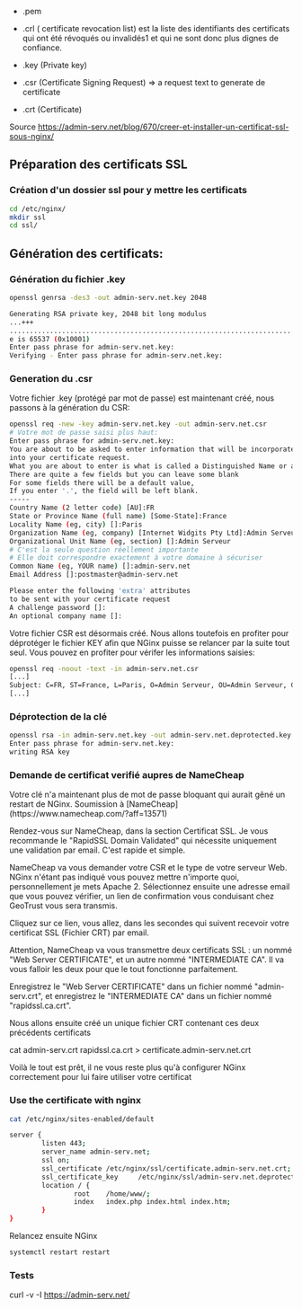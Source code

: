 * .pem 

* .crl ( certificate revocation list) est la liste des identifiants des certificats qui ont été révoqués ou invalidés1 et qui ne sont donc plus dignes de confiance. 

* .key (Private key)

* .csr (Certificate Signing Request) => a request text to generate de certificate 

* .crt (Certificate) 

Source https://admin-serv.net/blog/670/creer-et-installer-un-certificat-ssl-sous-nginx/

## Préparation des certificats SSL

### Création d'un dossier ssl pour y mettre les certificats
```bash
cd /etc/nginx/
mkdir ssl
cd ssl/
```

## Génération des certificats:

### Génération du fichier .key

```bash
openssl genrsa -des3 -out admin-serv.net.key 2048

Generating RSA private key, 2048 bit long modulus
...+++
..................................................................................................+++
e is 65537 (0x10001)
Enter pass phrase for admin-serv.net.key:
Verifying - Enter pass phrase for admin-serv.net.key:
```

### Generation du .csr

Votre fichier .key (protégé par mot de passe) est maintenant créé, nous passons à la génération du CSR:
```bash
openssl req -new -key admin-serv.net.key -out admin-serv.net.csr
# Votre mot de passe saisi plus haut:
Enter pass phrase for admin-serv.net.key:
You are about to be asked to enter information that will be incorporated
into your certificate request.
What you are about to enter is what is called a Distinguished Name or a DN.
There are quite a few fields but you can leave some blank
For some fields there will be a default value,
If you enter '.', the field will be left blank.
-----
Country Name (2 letter code) [AU]:FR
State or Province Name (full name) [Some-State]:France
Locality Name (eg, city) []:Paris
Organization Name (eg, company) [Internet Widgits Pty Ltd]:Admin Serveur
Organizational Unit Name (eg, section) []:Admin Serveur
# C'est la seule question réellement importante
# Elle doit correspondre exactement à votre domaine à sécuriser
Common Name (eg, YOUR name) []:admin-serv.net
Email Address []:postmaster@admin-serv.net

Please enter the following 'extra' attributes
to be sent with your certificate request
A challenge password []:
An optional company name []:
```
<p>
Votre fichier CSR est désormais créé. Nous allons toutefois en profiter pour déprotéger le fichier KEY afin que NGinx puisse se relancer par la suite tout seul. Vous pouvez en profiter pour vérifer les informations saisies:
</p>

```bash
openssl req -noout -text -in admin-serv.net.csr
[...]
Subject: C=FR, ST=France, L=Paris, O=Admin Serveur, OU=Admin Serveur, CN=admin-serv.net/emailAddress=postmaster@admin-serv.net
[...]
```

### Déprotection de la clé
```bash
openssl rsa -in admin-serv.net.key -out admin-serv.net.deprotected.key
Enter pass phrase for admin-serv.net.key:
writing RSA key
```

### Demande de certificat verifié aupres de NameCheap

<p>
Votre clé n'a maintenant plus de mot de passe bloquant qui aurait gêné un restart de NGinx.
Soumission à [NameCheap](https://www.namecheap.com/?aff=13571)

Rendez-vous sur NameCheap, dans la section Certificat SSL. Je vous recommande le "RapidSSL Domain Validated" qui nécessite uniquement une validation par email. C'est rapide et simple.

NameCheap va vous demander votre CSR et le type de votre serveur Web. NGinx n'étant pas indiqué vous pouvez mettre n'importe quoi, personnellement je mets Apache 2. Sélectionnez ensuite une adresse email que vous pouvez vérifier, un lien de confirmation vous conduisant chez GeoTrust vous sera transmis.

Cliquez sur ce lien, vous allez, dans les secondes qui suivent recevoir votre certificat SSL (Fichier CRT) par email.

Attention, NameCheap va vous transmettre deux certificats SSL : un nommé "Web Server CERTIFICATE", et un autre nommé "INTERMEDIATE CA". Il va vous falloir les deux pour que le tout fonctionne parfaitement.

Enregistrez le "Web Server CERTIFICATE" dans un fichier nommé "admin-serv.crt", et enregistrez le "INTERMEDIATE CA" dans un fichier nommé "rapidssl.ca.crt".

Nous allons ensuite créé un unique fichier CRT contenant ces deux précédents certificats

cat admin-serv.crt rapidssl.ca.crt > certificate.admin-serv.net.crt

Voilà le tout est prêt, il ne vous reste plus qu'à configurer NGinx correctement pour lui faire utiliser votre certificat
</p>

### Use the certificate with nginx

```bash
cat /etc/nginx/sites-enabled/default

server {
        listen 443;
        server_name admin-serv.net;
        ssl on;
        ssl_certificate /etc/nginx/ssl/certificate.admin-serv.net.crt;
        ssl_certificate_key     /etc/nginx/ssl/admin-serv.net.deprotected.key;
        location / {
                root    /home/www/;
                index   index.php index.html index.htm;
        }
}
```


Relancez ensuite NGinx

```bash
systemctl restart restart
```

### Tests

curl -v -I https://admin-serv.net/
